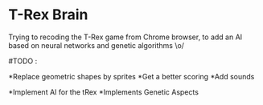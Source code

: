 # T-Rex Brain

Trying to recoding the T-Rex game from Chrome browser, to add an AI based on neural networks and genetic algorithms \o/

#TODO :

*Replace geometric shapes by sprites
*Get a better scoring
*Add sounds

*Implement AI for the tRex
*Implements Genetic Aspects
